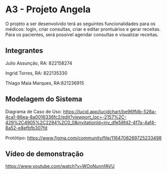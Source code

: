 # A3 - Projeto Angela

O projeto a ser desenvolvido terá as seguintes funcionalidades para os médicos: login, criar consultas, criar e editar prontuários e gerar receitas. Para os pacientes, será possível agendar consultas e visualizar receitas.

## Integrantes

Julio Assunção, RA: 822158274

Ingrid Torres, RA: 822135330

Thiago Maia Marques, RA:821236915 

## Modelagem do Sistema

Diagrama de Caso de Uso: https://lucid.app/lucidchart/be96ffdb-526a-4ca1-86ea-8a0016336fc2/edit?viewport_loc=-2157%2C-429%2C4905%2C2294%2C0_0&invitationId=inv_dfe58fd2-4f7a-4af4-8a52-e8efbfb307fd 

Protótipo: https://www.figma.com/community/file/1164708269725233498

## Vídeo de demonstração

https://www.youtube.com/watch?v=WOoNunnfAVU

